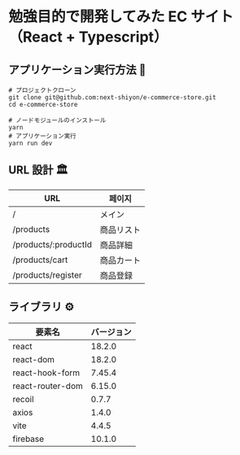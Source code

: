 # 勉強目的で開発してみた EC サイト（React + Typescript）

## アプリケーション実行方法 📄

```shell
# プロジェクトクローン
git clone git@github.com:next-shiyon/e-commerce-store.git
cd e-commerce-store

# ノードモジュールのインストール
yarn
# アプリケーション実行
yarn run dev
```

## URL 設計 🏛️

| URL                  | 페이지                   |
| -------------------- | ------------------------ |
| /                    | メイン             |
| /products            | 商品リスト         |
| /products/:productId | 商品詳細           |
| /products/cart       | 商品カート |
| /products/register   | 商品登録           |


## ライブラリ ⚙️

| 要素名           | バージョン |
| ---------------- | ---------- |
| react            | 18.2.0     |
| react-dom        | 18.2.0     |
| react-hook-form  | 7.45.4     |
| react-router-dom | 6.15.0     |
| recoil           | 0.7.7      |
| axios            | 1.4.0      |
| vite             | 4.4.5      |
| firebase         | 10.1.0     |
